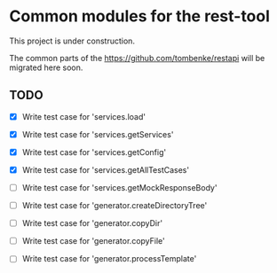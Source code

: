 # Common modules for the rest-tool

This project is under construction.

The common parts of the https://github.com/tombenke/restapi will be migrated here soon.

## TODO
- [x] Write test case for 'services.load'
- [x] Write test case for 'services.getServices'
- [x] Write test case for 'services.getConfig'
- [X] Write test case for 'services.getAllTestCases'
- [ ] Write test case for 'services.getMockResponseBody'

- [ ] Write test case for 'generator.createDirectoryTree'
- [ ] Write test case for 'generator.copyDir'
- [ ] Write test case for 'generator.copyFile'
- [ ] Write test case for 'generator.processTemplate'